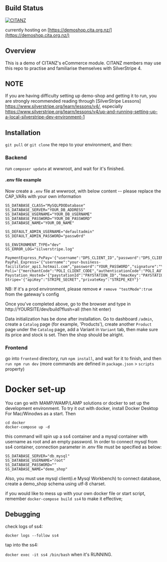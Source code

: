 ## Build Status
[![CITANZ](https://circleci.com/gh/CITANZ/demo-shop.svg?style=svg)](https://circleci.com/gh/CITANZ/demo-shop)

currently hosting on [https://demoshop.cita.org.nz/](https://demoshop.cita.org.nz/)

## Overview ##

This is a demo of CITANZ's eCommerce module. CITANZ members may use this repo to practise and familiarise themselves with SilverStripe 4.

## NOTE ##
If you are having difficulty setting up demo-shop and getting it to run, you are strongly recommended reading through [SilverStripe Lessons] https://www.silverstripe.org/learn/lessons/v4/, especially https://www.silverstripe.org/learn/lessons/v4/up-and-running-setting-up-a-local-silverstripe-dev-environment-1

## Installation ##

`git pull` or `git clone` the repo to your environment, and then:

### Backend ###
run `composer update` at wwwroot, and wait for it's finished.

#### .env file example ####
Now create a `.env` file at wwwroot, with below content -- please replace the CAP_VARs with your own information
```
SS_DATABASE_CLASS="MySQLPDODatabase"
SS_DATABASE_SERVER="YOUR_DB_ADDRESS"
SS_DATABASE_USERNAME="YOUR_DB_USERNAME"
SS_DATABASE_PASSWORD="YOUR_DB_PASSWORD"
SS_DATABASE_NAME="YOUR_DB_NAME"

SS_DEFAULT_ADMIN_USERNAME="defaultadmin"
SS_DEFAULT_ADMIN_PASSWORD="passw0rd"

SS_ENVIRONMENT_TYPE="dev"
SS_ERROR_LOG="silverstripe.log"

PaymentExpress_PxPay='{"username":"DPS_CLIENT_ID","password":"DPS_CLIENT_KEY","testMode":true}'
PayPal_Express='{"username":"your-business-facilitator_api1.hotmail.com","password":"YOUR_PASSWORD","signature":"YOUR_SIGNATURE","testMode":true}'
Poli='{"merchantCode":"POLI_CLIENT_CODE","authenticationCode":"POLI_AUTH_CODE"}'
Paystation_Hosted='{"paystationId":"PAYSTATION_ID","hmacKey":"PAYSTATION_HMAC","gatewayId":"PAYSTATION","testMode":true}'
Stripe='{"apiKey":"STRIPE_SECRET","privateKey":"STRIPE_KEY"}'
```

NB: If it's a prod environment, please remove `# remove "testMode":true` from the gateway's config

Once you've completed above, go to the browser and type in http://YOURSITE/dev/build?flush=all (then hit enter)

Data initialization has be done after installation. Go to dashboard `/admin`, create a `Catalog` page (for example, 'Products'), create another `Product` page under the `Catalog` page, add a Variant in `Variant` tab, then make sure its price and stock is set. Then the shop should be alright.

### Frontend ###
go into `frontend` directory, run `npm install`, and wait for it to finish, and then `run npm run dev` (more commands are defined in `package.json` > `scripts` property)


# Docker set-up

You can go with MAMP/WAMP/LAMP solutions or docker to set up the development environment. To try it out with docker, install Docker Desktop For Mac/Winodws as a start. Then

```shell
cd docker
docker-compose up -d
```

this command will spin up a ss4 container and a mysql container with username as root and an empty password. In order to connect mysql from ss4 container, connection parameter in .env file must be specified as below:

```
SS_DATABASE_SERVER="db_mysql"
SS_DATABASE_USERNAME="root"
SS_DATABASE_PASSWORD=""
SS_DATABASE_NAME="demo_shop"
```

Also, you must use mysql client(i.e Mysql Workbench) to connect database, create a demo_shop schema using utf-8 charset.


if you would like to mess up with your own docker file or start script, remember `docker-compose build ss4` to make it effective;

## Debugging

check logs of ss4:

`docker logs --follow ss4`

tap into the ss4:

`docker exec -it ss4 /bin/bash` when it's RUNNING.
